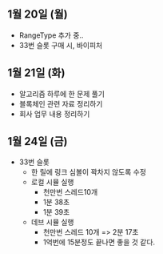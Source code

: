 
## 1월 20일 (월)

- RangeType 추가 중..
- 33번 슬롯 구매 시, 바이피처 


## 1월 21일 (화)

- 알고리즘 하루에 한 문제 풀기
- 블록체인 관련 자료 정리하기
- 회사 업무 내용 정리하기


## 1월 24일 (금)

- 33번 슬롯
	- 한 릴에 링크 심볼이 꽉차지 않도록 수정
	- 로컬 시뮬 실행
		- 천만번 스레드10개
		- 1분 38초
		- 1분 39초
	- 데브 시뮬 실행
		- 천만번 스레드 10개 => 2분 17초
		- 1억번에 15분정도 끝나면 좋을 것 같다.